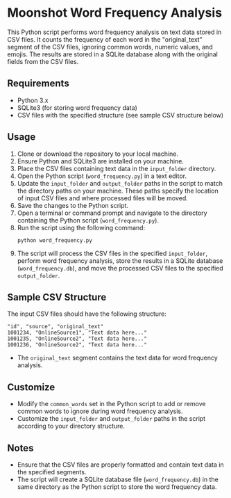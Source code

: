 # Moonshot Word Frequency Analysis

This Python script performs word frequency analysis on text data stored in CSV files. It counts the frequency of each word in the "original_text" segment of the CSV files, ignoring common words, numeric values, and emojis. The results are stored in a SQLite database along with the original fields from the CSV files.

## Requirements

- Python 3.x
- SQLite3 (for storing word frequency data)
- CSV files with the specified structure (see sample CSV structure below)

## Usage

1. Clone or download the repository to your local machine.
2. Ensure Python and SQLite3 are installed on your machine.
3. Place the CSV files containing text data in the `input_folder` directory.
4. Open the Python script (`word_frequency.py`) in a text editor.
5. Update the `input_folder` and `output_folder` paths in the script to match the directory paths on your machine. These paths specify the location of input CSV files and where processed files will be moved.
6. Save the changes to the Python script.
7. Open a terminal or command prompt and navigate to the directory containing the Python script (`word_frequency.py`).
8. Run the script using the following command:
   ```
   python word_frequency.py
   ```
9. The script will process the CSV files in the specified `input_folder`, perform word frequency analysis, store the results in a SQLite database (`word_frequency.db`), and move the processed CSV files to the specified `output_folder`.

## Sample CSV Structure

The input CSV files should have the following structure:

```
"id", "source", "original_text"
1001234, "OnlineSource1", "Text data here..."
1001235, "OnlineSource2", "Text data here..."
1001236, "OnlineSource2", "Text data here..."
```

- The `original_text` segment contains the text data for word frequency analysis.

## Customize

- Modify the `common_words` set in the Python script to add or remove common words to ignore during word frequency analysis.
- Customize the `input_folder` and `output_folder` paths in the script according to your directory structure.

## Notes

- Ensure that the CSV files are properly formatted and contain text data in the specified segments.
- The script will create a SQLite database file (`word_frequency.db`) in the same directory as the Python script to store the word frequency data.

```
